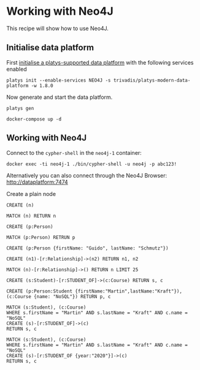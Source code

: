 # Working with Neo4J

This recipe will show how to use Neo4J. 

## Initialise data platform

First [initialise a platys-supported data platform](../documentation/getting-started.md) with the following services enabled

```
platys init --enable-services NEO4J -s trivadis/platys-modern-data-platform -w 1.8.0
```

Now generate and start the data platform. 

```
platys gen

docker-compose up -d
```

## Working with Neo4J


Connect to the `cypher-shell` in the `neo4j-1` container:

```
docker exec -ti neo4j-1 ./bin/cypher-shell -u neo4j -p abc123!
```

Alternatively you can also connect through the Neo4J Browser: <http://dataplatform:7474>

Create a plain node

```
CREATE (n)
```

```
MATCH (n) RETURN n
```

```
CREATE (p:Person)
```

```
MATCH (p:Person) RETRUN p
```

```
CREATE (p:Person {firstName: "Guido", lastName: "Schmutz"}) 
```

```
CREATE (n1)-[r:Relationship]->(n2) RETURN n1, n2
```

```
MATCH (n)-[r:Relationship]->() RETURN n LIMIT 25
```

```
CREATE (s:Student)-[r:STUDENT_OF]->(c:Course) RETURN s, c
```

```
CREATE (p:Person:Student {firstName:"Martin",lastName:"Kraft"}),(c:Course {name: "NoSQL"}) RETURN p, c 
```

```
MATCH (s:Student), (c:Course)
WHERE s.firstName = "Martin" AND s.lastName = "Kraft" AND c.name = "NoSQL"
CREATE (s)-[r:STUDENT_OF]->(c)
RETURN s, c
```

```
MATCH (s:Student), (c:Course)
WHERE s.firstName = "Martin" AND s.lastName = "Kraft" AND c.name = "NoSQL"
CREATE (s)-[r:STUDENT_OF {year:"2020"}]->(c)
RETURN s, c
```